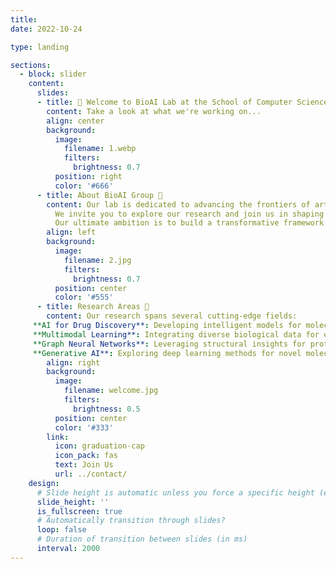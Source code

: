 ```yaml
---
title: 
date: 2022-10-24

type: landing

sections:
  - block: slider
    content:
      slides:
      - title: 👋 Welcome to BioAI Lab at the School of Computer Science, Xiangtan University!
        content: Take a look at what we're working on...
        align: center
        background:
          image:
            filename: 1.webp
            filters:
              brightness: 0.7
          position: right
          color: '#666'
      - title: About BioAI Group 🧬
        content: Our lab is dedicated to advancing the frontiers of artificial intelligence, multimodal large models, and intelligent drug discovery.  
          We invite you to explore our research and join us in shaping the future of AI-driven healthcare!  
          Our ultimate ambition is to build a transformative framework for end-to-end intelligent drug discovery, leveraging cutting-edge AI technologies to design and optimize therapeutic molecules.
        align: left
        background:
          image:
            filename: 2.jpg
            filters:
              brightness: 0.7
          position: center
          color: '#555'
      - title: Research Areas 🔬
        content: Our research spans several cutting-edge fields:
     **AI for Drug Discovery**: Developing intelligent models for molecular design and optimization.
     **Multimodal Learning**: Integrating diverse biological data for enhanced predictions.
     **Graph Neural Networks**: Leveraging structural insights for protein-ligand interactions.
     **Generative AI**: Exploring deep learning methods for novel molecule generation.
        align: right
        background:
          image:
            filename: welcome.jpg
            filters:
              brightness: 0.5
          position: center
          color: '#333'
        link:
          icon: graduation-cap
          icon_pack: fas
          text: Join Us
          url: ../contact/
    design:
      # Slide height is automatic unless you force a specific height (e.g. '400px')
      slide_height: ''
      is_fullscreen: true
      # Automatically transition through slides?
      loop: false
      # Duration of transition between slides (in ms)
      interval: 2000
---
```

